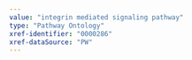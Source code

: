 ```yaml
---
value: "integrin mediated signaling pathway"
type: "Pathway Ontology"
xref-identifier: "0000286"
xref-dataSource: "PW"
---
```

